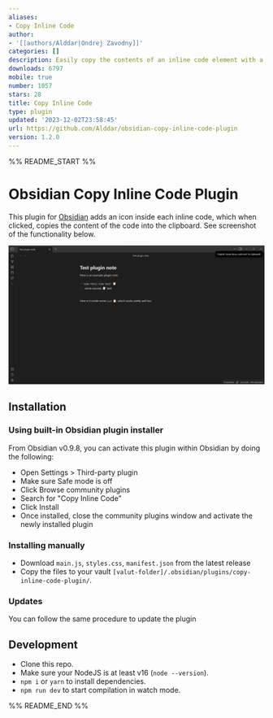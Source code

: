 ```yaml
---
aliases:
- Copy Inline Code
author:
- '[[authors/Alddar|Ondrej Zavodny]]'
categories: []
description: Easily copy the contents of an inline code element with a single click.
downloads: 6797
mobile: true
number: 1057
stars: 28
title: Copy Inline Code
type: plugin
updated: '2023-12-02T23:58:45'
url: https://github.com/Alddar/obsidian-copy-inline-code-plugin
version: 1.2.0
---
```


%% README_START %%

# Obsidian Copy Inline Code Plugin

This plugin for [Obsidian](https://obsidian.md) adds an icon inside each inline code, which when clicked, copies the content of the code into the clipboard. See screenshot of the functionality below.

![Screenshot of the copy inline code plugin](https://raw.githubusercontent.com/Alddar/obsidian-copy-inline-code-plugin/HEAD/plugin-screenshot.png)

## Installation
### Using built-in Obsidian plugin installer
From Obsidian v0.9.8, you can activate this plugin within Obsidian by doing the following:

- Open Settings > Third-party plugin
- Make sure Safe mode is off
- Click Browse community plugins
- Search for "Copy Inline Code"
- Click Install
- Once installed, close the community plugins window and activate the newly installed plugin

### Installing manually

- Download `main.js`, `styles.css`, `manifest.json` from the latest release
- Copy the files to your vault `[valut-folder]/.obsidian/plugins/copy-inline-code-plugin/`.

### Updates
You can follow the same procedure to update the plugin

## Development

- Clone this repo.
- Make sure your NodeJS is at least v16 (`node --version`).
- `npm i` or `yarn` to install dependencies.
- `npm run dev` to start compilation in watch mode.


%% README_END %%